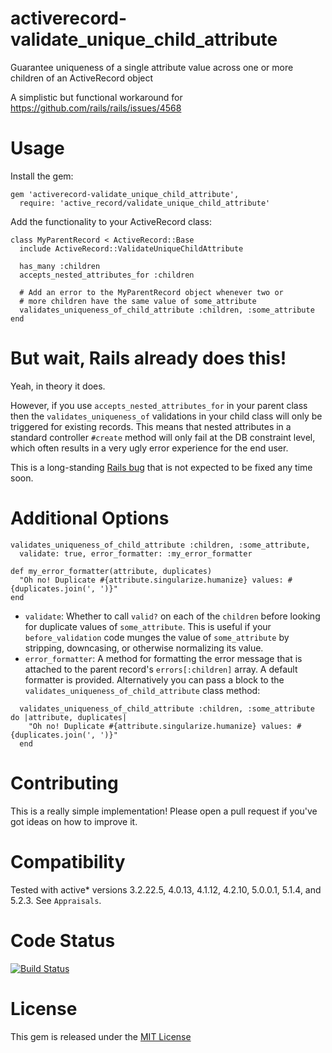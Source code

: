 # activerecord-validate_unique_child_attribute

Guarantee uniqueness of a single attribute value across one or more children of an ActiveRecord object

A simplistic but functional workaround for https://github.com/rails/rails/issues/4568

# Usage

Install the gem:

```
gem 'activerecord-validate_unique_child_attribute',
  require: 'active_record/validate_unique_child_attribute'
```

Add the functionality to your ActiveRecord class:

```
class MyParentRecord < ActiveRecord::Base
  include ActiveRecord::ValidateUniqueChildAttribute

  has_many :children
  accepts_nested_attributes_for :children

  # Add an error to the MyParentRecord object whenever two or
  # more children have the same value of some_attribute
  validates_uniqueness_of_child_attribute :children, :some_attribute
end
```

# But wait, Rails already does this!

Yeah, in theory it does.

However, if you use `accepts_nested_attributes_for` in your parent class then the `validates_uniqueness_of` validations in your child class will only be triggered for existing records. This means that nested attributes in a standard controller `#create` method will only fail at the DB constraint level, which often results in a very ugly error experience for the end user.

This is a long-standing [Rails bug](https://github.com/rails/rails/issues/4568) that is not expected to be fixed any time soon.

# Additional Options


```
validates_uniqueness_of_child_attribute :children, :some_attribute,
  validate: true, error_formatter: :my_error_formatter
  
def my_error_formatter(attribute, duplicates)
  "Oh no! Duplicate #{attribute.singularize.humanize} values: #{duplicates.join(', ')}"
end
```

* `validate`: Whether to call `valid?` on each of the `children` before looking for duplicate values of `some_attribute`. This is useful if your `before_validation` code munges the value of `some_attribute` by stripping, downcasing, or otherwise normalizing its value.
* `error_formatter`: A method for formatting the error message that is attached to the parent record's `errors[:children]` array. A default formatter is provided. Alternatively you can pass a block to the `validates_uniqueness_of_child_attribute` class method:

```
  validates_uniqueness_of_child_attribute :children, :some_attribute do |attribute, duplicates|
    "Oh no! Duplicate #{attribute.singularize.humanize} values: #{duplicates.join(', ')}"
  end
```

# Contributing

This is a really simple implementation! Please open a pull request if you've got ideas on how to improve it.

# Compatibility

Tested with active* versions 3.2.22.5, 4.0.13, 4.1.12, 4.2.10, 5.0.0.1, 5.1.4, and 5.2.3. See `Appraisals`.

# Code Status

[![Build Status](https://travis-ci.org/GSA/activerecord-validate_unique_child_attribute.svg?branch=master)](https://travis-ci.org/GSA/activerecord-validate_unique_child_attribute)

# License

This gem is released under the [MIT License](http://www.opensource.org/licenses/MIT)
